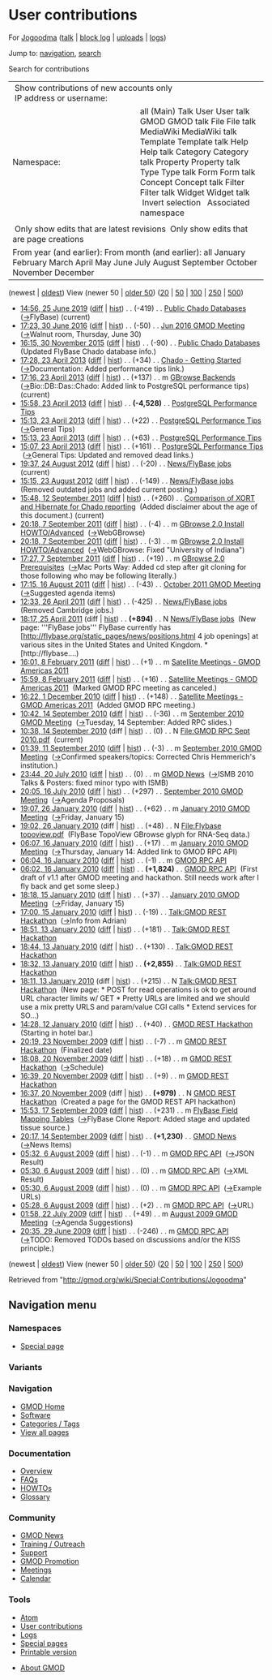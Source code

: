<div id="mw-page-base" class="noprint">

</div>

<div id="mw-head-base" class="noprint">

</div>

<div id="content" class="mw-body" role="main">

<span id="top"></span>

<div id="mw-js-message" style="display:none;">

</div>



# <span dir="auto">User contributions</span>

<div id="bodyContent">

<div id="contentSub">

For [Jogoodma](/wiki/User:Jogoodma "User:Jogoodma") (<a
href="/mediawiki/index.php?title=User_talk:Jogoodma&amp;action=edit&amp;redlink=1"
class="new" title="User talk:Jogoodma (page does not exist)">talk</a> \|
[block
log](/mediawiki/index.php?title=Special:Log/block&page=User%3AJogoodma "Special:Log/block")
\|
[uploads](/wiki/Special:ListFiles/Jogoodma "Special:ListFiles/Jogoodma")
\| [logs](/wiki/Special:Log/Jogoodma "Special:Log/Jogoodma"))

</div>

<div id="jump-to-nav" class="mw-jump">

Jump to: [navigation](#mw-navigation), [search](#p-search)

</div>

<div id="mw-content-text">

Search for contributions

<table class="mw-contributions-table">
<colgroup>
<col style="width: 50%" />
<col style="width: 50%" />
</colgroup>
<tbody>
<tr class="odd">
<td colspan="2"> Show contributions of new accounts only<br />
 IP address or username:</td>
</tr>
<tr class="even">
<td class="mw-label">Namespace:</td>
<td>all (Main) Talk User User talk GMOD GMOD talk File File talk
MediaWiki MediaWiki talk Template Template talk Help Help talk Category
Category talk Property Property talk Type Type talk Form Form talk
Concept Concept talk Filter Filter talk Widget Widget talk  
 Invert selection 
 Associated namespace </td>
</tr>
<tr class="odd">
<td colspan="2"></td>
</tr>
<tr class="even">
<td colspan="2"> Only show edits that are latest revisions
 Only show edits that are page creations</td>
</tr>
<tr class="odd">
<td colspan="2">From year (and earlier): From month (and earlier): all
January February March April May June July August September October
November December</td>
</tr>
</tbody>
</table>

(newest \| <a
href="/mediawiki/index.php?title=Special:Contributions/Jogoodma&amp;dir=prev&amp;target=Jogoodma"
class="mw-lastlink" rel="last"
title="Special:Contributions/Jogoodma">oldest</a>) View (newer 50 \| <a
href="/mediawiki/index.php?title=Special:Contributions/Jogoodma&amp;offset=20090629203515&amp;target=Jogoodma"
class="mw-nextlink" rel="next"
title="Special:Contributions/Jogoodma">older 50</a>) (<a
href="/mediawiki/index.php?title=Special:Contributions/Jogoodma&amp;offset=&amp;limit=20&amp;target=Jogoodma"
class="mw-numlink" title="Special:Contributions/Jogoodma">20</a> \| <a
href="/mediawiki/index.php?title=Special:Contributions/Jogoodma&amp;offset=&amp;limit=50&amp;target=Jogoodma"
class="mw-numlink" title="Special:Contributions/Jogoodma">50</a> \| <a
href="/mediawiki/index.php?title=Special:Contributions/Jogoodma&amp;offset=&amp;limit=100&amp;target=Jogoodma"
class="mw-numlink" title="Special:Contributions/Jogoodma">100</a> \| <a
href="/mediawiki/index.php?title=Special:Contributions/Jogoodma&amp;offset=&amp;limit=250&amp;target=Jogoodma"
class="mw-numlink" title="Special:Contributions/Jogoodma">250</a> \| <a
href="/mediawiki/index.php?title=Special:Contributions/Jogoodma&amp;offset=&amp;limit=500&amp;target=Jogoodma"
class="mw-numlink" title="Special:Contributions/Jogoodma">500</a>)

- <a
  href="/mediawiki/index.php?title=Public_Chado_Databases&amp;oldid=27781"
  class="mw-changeslist-date" title="Public Chado Databases">14:56, 25
  June 2019</a>
  ([diff](/mediawiki/index.php?title=Public_Chado_Databases&diff=prev&oldid=27781 "Public Chado Databases")
  \|
  [hist](/mediawiki/index.php?title=Public_Chado_Databases&action=history "Public Chado Databases"))
  <span class="mw-changeslist-separator">. .</span>
  <span class="mw-plusminus-neg" dir="ltr"
  title="1,475 bytes after change">(-419)</span>‎
  <span class="mw-changeslist-separator">. .</span>
  <a href="/wiki/Public_Chado_Databases" class="mw-contributions-title"
  title="Public Chado Databases">Public Chado Databases</a> ‎
  <span class="comment">([→](/wiki/Public_Chado_Databases#FlyBase "Public Chado Databases")‎<span dir="auto"><span class="autocomment">FlyBase</span></span>)</span>
  <span class="mw-uctop">(current)</span>
- <a
  href="/mediawiki/index.php?title=Jun_2016_GMOD_Meeting&amp;oldid=27198"
  class="mw-changeslist-date" title="Jun 2016 GMOD Meeting">17:23, 30 June
  2016</a>
  ([diff](/mediawiki/index.php?title=Jun_2016_GMOD_Meeting&diff=prev&oldid=27198 "Jun 2016 GMOD Meeting")
  \|
  [hist](/mediawiki/index.php?title=Jun_2016_GMOD_Meeting&action=history "Jun 2016 GMOD Meeting"))
  <span class="mw-changeslist-separator">. .</span>
  <span class="mw-plusminus-neg" dir="ltr"
  title="5,470 bytes after change">(-50)</span>‎
  <span class="mw-changeslist-separator">. .</span>
  <a href="/wiki/Jun_2016_GMOD_Meeting" class="mw-contributions-title"
  title="Jun 2016 GMOD Meeting">Jun 2016 GMOD Meeting</a> ‎
  <span class="comment">([→](/wiki/Jun_2016_GMOD_Meeting#Walnut_room.2C_Thursday.2C_June_30 "Jun 2016 GMOD Meeting")‎<span dir="auto"><span class="autocomment">Walnut
  room, Thursday, June 30</span></span>)</span>
- <a
  href="/mediawiki/index.php?title=Public_Chado_Databases&amp;oldid=26803"
  class="mw-changeslist-date" title="Public Chado Databases">16:15, 30
  November 2015</a>
  ([diff](/mediawiki/index.php?title=Public_Chado_Databases&diff=prev&oldid=26803 "Public Chado Databases")
  \|
  [hist](/mediawiki/index.php?title=Public_Chado_Databases&action=history "Public Chado Databases"))
  <span class="mw-changeslist-separator">. .</span>
  <span class="mw-plusminus-neg" dir="ltr"
  title="1,894 bytes after change">(-90)</span>‎
  <span class="mw-changeslist-separator">. .</span>
  <a href="/wiki/Public_Chado_Databases" class="mw-contributions-title"
  title="Public Chado Databases">Public Chado Databases</a> ‎
  <span class="comment">(Updated FlyBase Chado database info.)</span>
- <a
  href="/mediawiki/index.php?title=Chado_-_Getting_Started&amp;oldid=23487"
  class="mw-changeslist-date" title="Chado - Getting Started">17:28, 23
  April 2013</a>
  ([diff](/mediawiki/index.php?title=Chado_-_Getting_Started&diff=prev&oldid=23487 "Chado - Getting Started")
  \|
  [hist](/mediawiki/index.php?title=Chado_-_Getting_Started&action=history "Chado - Getting Started"))
  <span class="mw-changeslist-separator">. .</span>
  <span class="mw-plusminus-pos" dir="ltr"
  title="3,243 bytes after change">(+34)</span>‎
  <span class="mw-changeslist-separator">. .</span>
  <a href="/wiki/Chado_-_Getting_Started" class="mw-contributions-title"
  title="Chado - Getting Started">Chado - Getting Started</a> ‎
  <span class="comment">([→](/wiki/Chado_-_Getting_Started#Documentation "Chado - Getting Started")‎<span dir="auto"><span class="autocomment">Documentation:
  </span> Added performance tips link.</span>)</span>
- <a href="/mediawiki/index.php?title=GBrowse_Backends&amp;oldid=23486"
  class="mw-changeslist-date" title="GBrowse Backends">17:16, 23 April
  2013</a>
  ([diff](/mediawiki/index.php?title=GBrowse_Backends&diff=prev&oldid=23486 "GBrowse Backends")
  \|
  [hist](/mediawiki/index.php?title=GBrowse_Backends&action=history "GBrowse Backends"))
  <span class="mw-changeslist-separator">. .</span>
  <span class="mw-plusminus-pos" dir="ltr"
  title="10,583 bytes after change">(+137)</span>‎
  <span class="mw-changeslist-separator">. .</span> m
  <a href="/wiki/GBrowse_Backends" class="mw-contributions-title"
  title="GBrowse Backends">GBrowse Backends</a> ‎
  <span class="comment">([→](/wiki/GBrowse_Backends#Bio::DB::Das::Chado "GBrowse Backends")‎<span dir="auto"><span class="autocomment">Bio::DB::Das::Chado:
  </span> Added link to PostgreSQL performance tips</span>)</span>
  <span class="mw-uctop">(current)</span>
- <a
  href="/mediawiki/index.php?title=PostgreSQL_Performance_Tips&amp;oldid=23485"
  class="mw-changeslist-date" title="PostgreSQL Performance Tips">15:58,
  23 April 2013</a>
  ([diff](/mediawiki/index.php?title=PostgreSQL_Performance_Tips&diff=prev&oldid=23485 "PostgreSQL Performance Tips")
  \|
  [hist](/mediawiki/index.php?title=PostgreSQL_Performance_Tips&action=history "PostgreSQL Performance Tips"))
  <span class="mw-changeslist-separator">. .</span> **(-4,528)**‎
  <span class="mw-changeslist-separator">. .</span>
  <a href="/wiki/PostgreSQL_Performance_Tips"
  class="mw-contributions-title"
  title="PostgreSQL Performance Tips">PostgreSQL Performance Tips</a> ‎
- <a
  href="/mediawiki/index.php?title=PostgreSQL_Performance_Tips&amp;oldid=23484"
  class="mw-changeslist-date" title="PostgreSQL Performance Tips">15:13,
  23 April 2013</a>
  ([diff](/mediawiki/index.php?title=PostgreSQL_Performance_Tips&diff=prev&oldid=23484 "PostgreSQL Performance Tips")
  \|
  [hist](/mediawiki/index.php?title=PostgreSQL_Performance_Tips&action=history "PostgreSQL Performance Tips"))
  <span class="mw-changeslist-separator">. .</span>
  <span class="mw-plusminus-pos" dir="ltr"
  title="9,589 bytes after change">(+22)</span>‎
  <span class="mw-changeslist-separator">. .</span>
  <a href="/wiki/PostgreSQL_Performance_Tips"
  class="mw-contributions-title"
  title="PostgreSQL Performance Tips">PostgreSQL Performance Tips</a> ‎
  <span class="comment">([→](/wiki/PostgreSQL_Performance_Tips#General_Tips "PostgreSQL Performance Tips")‎<span dir="auto"><span class="autocomment">General
  Tips</span></span>)</span>
- <a
  href="/mediawiki/index.php?title=PostgreSQL_Performance_Tips&amp;oldid=23483"
  class="mw-changeslist-date" title="PostgreSQL Performance Tips">15:13,
  23 April 2013</a>
  ([diff](/mediawiki/index.php?title=PostgreSQL_Performance_Tips&diff=prev&oldid=23483 "PostgreSQL Performance Tips")
  \|
  [hist](/mediawiki/index.php?title=PostgreSQL_Performance_Tips&action=history "PostgreSQL Performance Tips"))
  <span class="mw-changeslist-separator">. .</span>
  <span class="mw-plusminus-pos" dir="ltr"
  title="9,567 bytes after change">(+63)</span>‎
  <span class="mw-changeslist-separator">. .</span>
  <a href="/wiki/PostgreSQL_Performance_Tips"
  class="mw-contributions-title"
  title="PostgreSQL Performance Tips">PostgreSQL Performance Tips</a> ‎
- <a
  href="/mediawiki/index.php?title=PostgreSQL_Performance_Tips&amp;oldid=23482"
  class="mw-changeslist-date" title="PostgreSQL Performance Tips">15:07,
  23 April 2013</a>
  ([diff](/mediawiki/index.php?title=PostgreSQL_Performance_Tips&diff=prev&oldid=23482 "PostgreSQL Performance Tips")
  \|
  [hist](/mediawiki/index.php?title=PostgreSQL_Performance_Tips&action=history "PostgreSQL Performance Tips"))
  <span class="mw-changeslist-separator">. .</span>
  <span class="mw-plusminus-pos" dir="ltr"
  title="9,504 bytes after change">(+161)</span>‎
  <span class="mw-changeslist-separator">. .</span>
  <a href="/wiki/PostgreSQL_Performance_Tips"
  class="mw-contributions-title"
  title="PostgreSQL Performance Tips">PostgreSQL Performance Tips</a> ‎
  <span class="comment">([→](/wiki/PostgreSQL_Performance_Tips#General_Tips "PostgreSQL Performance Tips")‎<span dir="auto"><span class="autocomment">General
  Tips: </span> Updated and removed dead links.</span>)</span>
- <a href="/mediawiki/index.php?title=News/FlyBase_jobs&amp;oldid=21152"
  class="mw-changeslist-date" title="News/FlyBase jobs">19:37, 24 August
  2012</a>
  ([diff](/mediawiki/index.php?title=News/FlyBase_jobs&diff=prev&oldid=21152 "News/FlyBase jobs")
  \|
  [hist](/mediawiki/index.php?title=News/FlyBase_jobs&action=history "News/FlyBase jobs"))
  <span class="mw-changeslist-separator">. .</span>
  <span class="mw-plusminus-neg" dir="ltr"
  title="300 bytes after change">(-20)</span>‎
  <span class="mw-changeslist-separator">. .</span>
  <a href="/wiki/News/FlyBase_jobs" class="mw-contributions-title"
  title="News/FlyBase jobs">News/FlyBase jobs</a> ‎
  <span class="mw-uctop">(current)</span>
- <a href="/mediawiki/index.php?title=News/FlyBase_jobs&amp;oldid=21130"
  class="mw-changeslist-date" title="News/FlyBase jobs">15:15, 23 August
  2012</a>
  ([diff](/mediawiki/index.php?title=News/FlyBase_jobs&diff=prev&oldid=21130 "News/FlyBase jobs")
  \|
  [hist](/mediawiki/index.php?title=News/FlyBase_jobs&action=history "News/FlyBase jobs"))
  <span class="mw-changeslist-separator">. .</span>
  <span class="mw-plusminus-neg" dir="ltr"
  title="320 bytes after change">(-149)</span>‎
  <span class="mw-changeslist-separator">. .</span>
  <a href="/wiki/News/FlyBase_jobs" class="mw-contributions-title"
  title="News/FlyBase jobs">News/FlyBase jobs</a> ‎
  <span class="comment">(Removed outdated jobs and added current
  posting.)</span>
- <a
  href="/mediawiki/index.php?title=Comparison_of_XORT_and_Hibernate_for_Chado_reporting&amp;oldid=18890"
  class="mw-changeslist-date"
  title="Comparison of XORT and Hibernate for Chado reporting">15:48, 12
  September 2011</a>
  ([diff](/mediawiki/index.php?title=Comparison_of_XORT_and_Hibernate_for_Chado_reporting&diff=prev&oldid=18890 "Comparison of XORT and Hibernate for Chado reporting")
  \|
  [hist](/mediawiki/index.php?title=Comparison_of_XORT_and_Hibernate_for_Chado_reporting&action=history "Comparison of XORT and Hibernate for Chado reporting"))
  <span class="mw-changeslist-separator">. .</span>
  <span class="mw-plusminus-pos" dir="ltr"
  title="9,639 bytes after change">(+260)</span>‎
  <span class="mw-changeslist-separator">. .</span>
  <a href="/wiki/Comparison_of_XORT_and_Hibernate_for_Chado_reporting"
  class="mw-contributions-title"
  title="Comparison of XORT and Hibernate for Chado reporting">Comparison
  of XORT and Hibernate for Chado reporting</a> ‎
  <span class="comment">(Added disclaimer about the age of this
  document.)</span> <span class="mw-uctop">(current)</span>
- <a
  href="/mediawiki/index.php?title=GBrowse_2.0_Install_HOWTO/Advanced&amp;oldid=18886"
  class="mw-changeslist-date"
  title="GBrowse 2.0 Install HOWTO/Advanced">20:18, 7 September 2011</a>
  ([diff](/mediawiki/index.php?title=GBrowse_2.0_Install_HOWTO/Advanced&diff=prev&oldid=18886 "GBrowse 2.0 Install HOWTO/Advanced")
  \|
  [hist](/mediawiki/index.php?title=GBrowse_2.0_Install_HOWTO/Advanced&action=history "GBrowse 2.0 Install HOWTO/Advanced"))
  <span class="mw-changeslist-separator">. .</span>
  <span class="mw-plusminus-neg" dir="ltr"
  title="24,978 bytes after change">(-4)</span>‎
  <span class="mw-changeslist-separator">. .</span> m
  <a href="/wiki/GBrowse_2.0_Install_HOWTO/Advanced"
  class="mw-contributions-title"
  title="GBrowse 2.0 Install HOWTO/Advanced">GBrowse 2.0 Install
  HOWTO/Advanced</a> ‎
  <span class="comment">([→](/wiki/GBrowse_2.0_Install_HOWTO/Advanced#WebGBrowse "GBrowse 2.0 Install HOWTO/Advanced")‎<span dir="auto"><span class="autocomment">WebGBrowse</span></span>)</span>
- <a
  href="/mediawiki/index.php?title=GBrowse_2.0_Install_HOWTO/Advanced&amp;oldid=18885"
  class="mw-changeslist-date"
  title="GBrowse 2.0 Install HOWTO/Advanced">20:18, 7 September 2011</a>
  ([diff](/mediawiki/index.php?title=GBrowse_2.0_Install_HOWTO/Advanced&diff=prev&oldid=18885 "GBrowse 2.0 Install HOWTO/Advanced")
  \|
  [hist](/mediawiki/index.php?title=GBrowse_2.0_Install_HOWTO/Advanced&action=history "GBrowse 2.0 Install HOWTO/Advanced"))
  <span class="mw-changeslist-separator">. .</span>
  <span class="mw-plusminus-neg" dir="ltr"
  title="24,982 bytes after change">(-3)</span>‎
  <span class="mw-changeslist-separator">. .</span> m
  <a href="/wiki/GBrowse_2.0_Install_HOWTO/Advanced"
  class="mw-contributions-title"
  title="GBrowse 2.0 Install HOWTO/Advanced">GBrowse 2.0 Install
  HOWTO/Advanced</a> ‎
  <span class="comment">([→](/wiki/GBrowse_2.0_Install_HOWTO/Advanced#WebGBrowse "GBrowse 2.0 Install HOWTO/Advanced")‎<span dir="auto"><span class="autocomment">WebGBrowse:
  </span> Fixed "University of Indiana"</span>)</span>
- <a
  href="/mediawiki/index.php?title=GBrowse_2.0_Prerequisites&amp;oldid=18884"
  class="mw-changeslist-date" title="GBrowse 2.0 Prerequisites">17:27, 7
  September 2011</a>
  ([diff](/mediawiki/index.php?title=GBrowse_2.0_Prerequisites&diff=prev&oldid=18884 "GBrowse 2.0 Prerequisites")
  \|
  [hist](/mediawiki/index.php?title=GBrowse_2.0_Prerequisites&action=history "GBrowse 2.0 Prerequisites"))
  <span class="mw-changeslist-separator">. .</span>
  <span class="mw-plusminus-pos" dir="ltr"
  title="8,084 bytes after change">(+19)</span>‎
  <span class="mw-changeslist-separator">. .</span> m
  <a href="/wiki/GBrowse_2.0_Prerequisites" class="mw-contributions-title"
  title="GBrowse 2.0 Prerequisites">GBrowse 2.0 Prerequisites</a> ‎
  <span class="comment">([→](/wiki/GBrowse_2.0_Prerequisites#Mac_Ports_Way "GBrowse 2.0 Prerequisites")‎<span dir="auto"><span class="autocomment">Mac
  Ports Way: </span> Added cd step after git cloning for those following
  who may be following literally.</span>)</span>
- <a
  href="/mediawiki/index.php?title=October_2011_GMOD_Meeting&amp;oldid=18567"
  class="mw-changeslist-date" title="October 2011 GMOD Meeting">17:15, 16
  August 2011</a>
  ([diff](/mediawiki/index.php?title=October_2011_GMOD_Meeting&diff=prev&oldid=18567 "October 2011 GMOD Meeting")
  \|
  [hist](/mediawiki/index.php?title=October_2011_GMOD_Meeting&action=history "October 2011 GMOD Meeting"))
  <span class="mw-changeslist-separator">. .</span>
  <span class="mw-plusminus-neg" dir="ltr"
  title="4,347 bytes after change">(-43)</span>‎
  <span class="mw-changeslist-separator">. .</span>
  <a href="/wiki/October_2011_GMOD_Meeting" class="mw-contributions-title"
  title="October 2011 GMOD Meeting">October 2011 GMOD Meeting</a> ‎
  <span class="comment">([→](/wiki/October_2011_GMOD_Meeting#Suggested_agenda_items "October 2011 GMOD Meeting")‎<span dir="auto"><span class="autocomment">Suggested
  agenda items</span></span>)</span>
- <a href="/mediawiki/index.php?title=News/FlyBase_jobs&amp;oldid=17592"
  class="mw-changeslist-date" title="News/FlyBase jobs">12:33, 26 April
  2011</a>
  ([diff](/mediawiki/index.php?title=News/FlyBase_jobs&diff=prev&oldid=17592 "News/FlyBase jobs")
  \|
  [hist](/mediawiki/index.php?title=News/FlyBase_jobs&action=history "News/FlyBase jobs"))
  <span class="mw-changeslist-separator">. .</span>
  <span class="mw-plusminus-neg" dir="ltr"
  title="469 bytes after change">(-425)</span>‎
  <span class="mw-changeslist-separator">. .</span>
  <a href="/wiki/News/FlyBase_jobs" class="mw-contributions-title"
  title="News/FlyBase jobs">News/FlyBase jobs</a> ‎
  <span class="comment">(Removed Cambridge jobs.)</span>
- <a href="/mediawiki/index.php?title=News/FlyBase_jobs&amp;oldid=17591"
  class="mw-changeslist-date" title="News/FlyBase jobs">18:17, 25 April
  2011</a> (diff \|
  [hist](/mediawiki/index.php?title=News/FlyBase_jobs&action=history "News/FlyBase jobs"))
  <span class="mw-changeslist-separator">. .</span> **(+894)**‎
  <span class="mw-changeslist-separator">. .</span> N
  <a href="/wiki/News/FlyBase_jobs" class="mw-contributions-title"
  title="News/FlyBase jobs">News/FlyBase jobs</a> ‎
  <span class="comment">(New page: '''FlyBase jobs''' FlyBase currently
  has \[http://flybase.org/static_pages/news/positions.html 4 job
  openings\] at various sites in the United States and United Kingdom.
  \* \[http://flybase....)</span>
- <a
  href="/mediawiki/index.php?title=Satellite_Meetings_-_GMOD_Americas_2011&amp;oldid=16916"
  class="mw-changeslist-date"
  title="Satellite Meetings - GMOD Americas 2011">16:01, 8 February
  2011</a>
  ([diff](/mediawiki/index.php?title=Satellite_Meetings_-_GMOD_Americas_2011&diff=prev&oldid=16916 "Satellite Meetings - GMOD Americas 2011")
  \|
  [hist](/mediawiki/index.php?title=Satellite_Meetings_-_GMOD_Americas_2011&action=history "Satellite Meetings - GMOD Americas 2011"))
  <span class="mw-changeslist-separator">. .</span>
  <span class="mw-plusminus-pos" dir="ltr"
  title="4,149 bytes after change">(+1)</span>‎
  <span class="mw-changeslist-separator">. .</span> m
  <a href="/wiki/Satellite_Meetings_-_GMOD_Americas_2011"
  class="mw-contributions-title"
  title="Satellite Meetings - GMOD Americas 2011">Satellite Meetings -
  GMOD Americas 2011</a> ‎
- <a
  href="/mediawiki/index.php?title=Satellite_Meetings_-_GMOD_Americas_2011&amp;oldid=16915"
  class="mw-changeslist-date"
  title="Satellite Meetings - GMOD Americas 2011">15:59, 8 February
  2011</a>
  ([diff](/mediawiki/index.php?title=Satellite_Meetings_-_GMOD_Americas_2011&diff=prev&oldid=16915 "Satellite Meetings - GMOD Americas 2011")
  \|
  [hist](/mediawiki/index.php?title=Satellite_Meetings_-_GMOD_Americas_2011&action=history "Satellite Meetings - GMOD Americas 2011"))
  <span class="mw-changeslist-separator">. .</span>
  <span class="mw-plusminus-pos" dir="ltr"
  title="4,148 bytes after change">(+16)</span>‎
  <span class="mw-changeslist-separator">. .</span>
  <a href="/wiki/Satellite_Meetings_-_GMOD_Americas_2011"
  class="mw-contributions-title"
  title="Satellite Meetings - GMOD Americas 2011">Satellite Meetings -
  GMOD Americas 2011</a> ‎ <span class="comment">(Marked GMOD RPC meeting
  as canceled.)</span>
- <a
  href="/mediawiki/index.php?title=Satellite_Meetings_-_GMOD_Americas_2011&amp;oldid=15763"
  class="mw-changeslist-date"
  title="Satellite Meetings - GMOD Americas 2011">16:22, 1 December
  2010</a>
  ([diff](/mediawiki/index.php?title=Satellite_Meetings_-_GMOD_Americas_2011&diff=prev&oldid=15763 "Satellite Meetings - GMOD Americas 2011")
  \|
  [hist](/mediawiki/index.php?title=Satellite_Meetings_-_GMOD_Americas_2011&action=history "Satellite Meetings - GMOD Americas 2011"))
  <span class="mw-changeslist-separator">. .</span>
  <span class="mw-plusminus-pos" dir="ltr"
  title="2,653 bytes after change">(+148)</span>‎
  <span class="mw-changeslist-separator">. .</span>
  <a href="/wiki/Satellite_Meetings_-_GMOD_Americas_2011"
  class="mw-contributions-title"
  title="Satellite Meetings - GMOD Americas 2011">Satellite Meetings -
  GMOD Americas 2011</a> ‎ <span class="comment">(Added GMOD RPC
  meeting.)</span>
- <a
  href="/mediawiki/index.php?title=September_2010_GMOD_Meeting&amp;oldid=14472"
  class="mw-changeslist-date" title="September 2010 GMOD Meeting">10:42,
  14 September 2010</a>
  ([diff](/mediawiki/index.php?title=September_2010_GMOD_Meeting&diff=prev&oldid=14472 "September 2010 GMOD Meeting")
  \|
  [hist](/mediawiki/index.php?title=September_2010_GMOD_Meeting&action=history "September 2010 GMOD Meeting"))
  <span class="mw-changeslist-separator">. .</span>
  <span class="mw-plusminus-neg" dir="ltr"
  title="16,412 bytes after change">(-36)</span>‎
  <span class="mw-changeslist-separator">. .</span> m
  <a href="/wiki/September_2010_GMOD_Meeting"
  class="mw-contributions-title"
  title="September 2010 GMOD Meeting">September 2010 GMOD Meeting</a> ‎
  <span class="comment">([→](/wiki/September_2010_GMOD_Meeting#Tuesday.2C_14_September "September 2010 GMOD Meeting")‎<span dir="auto"><span class="autocomment">Tuesday,
  14 September: </span> Added RPC slides.</span>)</span>
- <a
  href="/mediawiki/index.php?title=File:GMOD_RPC_Sept_2010.pdf&amp;oldid=14471"
  class="mw-changeslist-date" title="File:GMOD RPC Sept 2010.pdf">10:38,
  14 September 2010</a> (diff \|
  [hist](/mediawiki/index.php?title=File:GMOD_RPC_Sept_2010.pdf&action=history "File:GMOD RPC Sept 2010.pdf"))
  <span class="mw-changeslist-separator">. .</span>
  <span class="mw-plusminus-null" dir="ltr"
  title="0 bytes after change">(0)</span>‎
  <span class="mw-changeslist-separator">. .</span> N
  <a href="/wiki/File:GMOD_RPC_Sept_2010.pdf"
  class="mw-contributions-title"
  title="File:GMOD RPC Sept 2010.pdf">File:GMOD RPC Sept 2010.pdf</a> ‎
  <span class="mw-uctop">(current)</span>
- <a
  href="/mediawiki/index.php?title=September_2010_GMOD_Meeting&amp;oldid=14420"
  class="mw-changeslist-date" title="September 2010 GMOD Meeting">01:39,
  11 September 2010</a>
  ([diff](/mediawiki/index.php?title=September_2010_GMOD_Meeting&diff=prev&oldid=14420 "September 2010 GMOD Meeting")
  \|
  [hist](/mediawiki/index.php?title=September_2010_GMOD_Meeting&action=history "September 2010 GMOD Meeting"))
  <span class="mw-changeslist-separator">. .</span>
  <span class="mw-plusminus-neg" dir="ltr"
  title="15,511 bytes after change">(-3)</span>‎
  <span class="mw-changeslist-separator">. .</span> m
  <a href="/wiki/September_2010_GMOD_Meeting"
  class="mw-contributions-title"
  title="September 2010 GMOD Meeting">September 2010 GMOD Meeting</a> ‎
  <span class="comment">([→](/wiki/September_2010_GMOD_Meeting#Confirmed_speakers.2Ftopics "September 2010 GMOD Meeting")‎<span dir="auto"><span class="autocomment">Confirmed
  speakers/topics: </span> Corrected Chris Hemmerich's
  institution.</span>)</span>
- <a href="/mediawiki/index.php?title=GMOD_News&amp;oldid=13688"
  class="mw-changeslist-date" title="GMOD News">23:44, 20 July 2010</a>
  ([diff](/mediawiki/index.php?title=GMOD_News&diff=prev&oldid=13688 "GMOD News")
  \|
  [hist](/mediawiki/index.php?title=GMOD_News&action=history "GMOD News"))
  <span class="mw-changeslist-separator">. .</span>
  <span class="mw-plusminus-null" dir="ltr"
  title="56,402 bytes after change">(0)</span>‎
  <span class="mw-changeslist-separator">. .</span> m
  <a href="/wiki/GMOD_News" class="mw-contributions-title"
  title="GMOD News">GMOD News</a> ‎
  <span class="comment">([→](/wiki/GMOD_News#ISMB_2010_Talks_.26_Posters "GMOD News")‎<span dir="auto"><span class="autocomment">ISMB
  2010 Talks & Posters: </span> fixed minor typo with
  ISMB</span>)</span>
- <a
  href="/mediawiki/index.php?title=September_2010_GMOD_Meeting&amp;oldid=13660"
  class="mw-changeslist-date" title="September 2010 GMOD Meeting">20:05,
  16 July 2010</a>
  ([diff](/mediawiki/index.php?title=September_2010_GMOD_Meeting&diff=prev&oldid=13660 "September 2010 GMOD Meeting")
  \|
  [hist](/mediawiki/index.php?title=September_2010_GMOD_Meeting&action=history "September 2010 GMOD Meeting"))
  <span class="mw-changeslist-separator">. .</span>
  <span class="mw-plusminus-pos" dir="ltr"
  title="3,915 bytes after change">(+297)</span>‎
  <span class="mw-changeslist-separator">. .</span>
  <a href="/wiki/September_2010_GMOD_Meeting"
  class="mw-contributions-title"
  title="September 2010 GMOD Meeting">September 2010 GMOD Meeting</a> ‎
  <span class="comment">([→](/wiki/September_2010_GMOD_Meeting#Agenda_Proposals "September 2010 GMOD Meeting")‎<span dir="auto"><span class="autocomment">Agenda
  Proposals</span></span>)</span>
- <a
  href="/mediawiki/index.php?title=January_2010_GMOD_Meeting&amp;oldid=11642"
  class="mw-changeslist-date" title="January 2010 GMOD Meeting">19:07, 26
  January 2010</a>
  ([diff](/mediawiki/index.php?title=January_2010_GMOD_Meeting&diff=prev&oldid=11642 "January 2010 GMOD Meeting")
  \|
  [hist](/mediawiki/index.php?title=January_2010_GMOD_Meeting&action=history "January 2010 GMOD Meeting"))
  <span class="mw-changeslist-separator">. .</span>
  <span class="mw-plusminus-pos" dir="ltr"
  title="17,903 bytes after change">(+62)</span>‎
  <span class="mw-changeslist-separator">. .</span> m
  <a href="/wiki/January_2010_GMOD_Meeting" class="mw-contributions-title"
  title="January 2010 GMOD Meeting">January 2010 GMOD Meeting</a> ‎
  <span class="comment">([→](/wiki/January_2010_GMOD_Meeting#Friday.2C_January_15 "January 2010 GMOD Meeting")‎<span dir="auto"><span class="autocomment">Friday,
  January 15</span></span>)</span>
- <a
  href="/mediawiki/index.php?title=File:Flybase_topoview.pdf&amp;oldid=11639"
  class="mw-changeslist-date" title="File:Flybase topoview.pdf">19:02, 26
  January 2010</a> (diff \|
  [hist](/mediawiki/index.php?title=File:Flybase_topoview.pdf&action=history "File:Flybase topoview.pdf"))
  <span class="mw-changeslist-separator">. .</span>
  <span class="mw-plusminus-pos" dir="ltr"
  title="48 bytes after change">(+48)</span>‎
  <span class="mw-changeslist-separator">. .</span> N
  <a href="/wiki/File:Flybase_topoview.pdf" class="mw-contributions-title"
  title="File:Flybase topoview.pdf">File:Flybase topoview.pdf</a> ‎
  <span class="comment">(FlyBase TopoView GBrowse glyph for RNA-Seq
  data.)</span>
- <a
  href="/mediawiki/index.php?title=January_2010_GMOD_Meeting&amp;oldid=11398"
  class="mw-changeslist-date" title="January 2010 GMOD Meeting">06:07, 16
  January 2010</a>
  ([diff](/mediawiki/index.php?title=January_2010_GMOD_Meeting&diff=prev&oldid=11398 "January 2010 GMOD Meeting")
  \|
  [hist](/mediawiki/index.php?title=January_2010_GMOD_Meeting&action=history "January 2010 GMOD Meeting"))
  <span class="mw-changeslist-separator">. .</span>
  <span class="mw-plusminus-pos" dir="ltr"
  title="18,600 bytes after change">(+17)</span>‎
  <span class="mw-changeslist-separator">. .</span> m
  <a href="/wiki/January_2010_GMOD_Meeting" class="mw-contributions-title"
  title="January 2010 GMOD Meeting">January 2010 GMOD Meeting</a> ‎
  <span class="comment">([→](/wiki/January_2010_GMOD_Meeting#Thursday.2C_January_14 "January 2010 GMOD Meeting")‎<span dir="auto"><span class="autocomment">Thursday,
  January 14: </span> Added link to GMOD RPC API</span>)</span>
- <a href="/mediawiki/index.php?title=GMOD_RPC_API&amp;oldid=11397"
  class="mw-changeslist-date" title="GMOD RPC API">06:04, 16 January
  2010</a>
  ([diff](/mediawiki/index.php?title=GMOD_RPC_API&diff=prev&oldid=11397 "GMOD RPC API")
  \|
  [hist](/mediawiki/index.php?title=GMOD_RPC_API&action=history "GMOD RPC API"))
  <span class="mw-changeslist-separator">. .</span>
  <span class="mw-plusminus-neg" dir="ltr"
  title="25,308 bytes after change">(-1)</span>‎
  <span class="mw-changeslist-separator">. .</span> m
  <a href="/wiki/GMOD_RPC_API" class="mw-contributions-title"
  title="GMOD RPC API">GMOD RPC API</a> ‎
- <a href="/mediawiki/index.php?title=GMOD_RPC_API&amp;oldid=11396"
  class="mw-changeslist-date" title="GMOD RPC API">06:02, 16 January
  2010</a>
  ([diff](/mediawiki/index.php?title=GMOD_RPC_API&diff=prev&oldid=11396 "GMOD RPC API")
  \|
  [hist](/mediawiki/index.php?title=GMOD_RPC_API&action=history "GMOD RPC API"))
  <span class="mw-changeslist-separator">. .</span> **(+1,824)**‎
  <span class="mw-changeslist-separator">. .</span>
  <a href="/wiki/GMOD_RPC_API" class="mw-contributions-title"
  title="GMOD RPC API">GMOD RPC API</a> ‎ <span class="comment">(First
  draft of v1.1 after GMOD meeting and hackathon. Still needs work after
  I fly back and get some sleep.)</span>
- <a
  href="/mediawiki/index.php?title=January_2010_GMOD_Meeting&amp;oldid=11384"
  class="mw-changeslist-date" title="January 2010 GMOD Meeting">18:18, 15
  January 2010</a>
  ([diff](/mediawiki/index.php?title=January_2010_GMOD_Meeting&diff=prev&oldid=11384 "January 2010 GMOD Meeting")
  \|
  [hist](/mediawiki/index.php?title=January_2010_GMOD_Meeting&action=history "January 2010 GMOD Meeting"))
  <span class="mw-changeslist-separator">. .</span>
  <span class="mw-plusminus-pos" dir="ltr"
  title="18,539 bytes after change">(+37)</span>‎
  <span class="mw-changeslist-separator">. .</span>
  <a href="/wiki/January_2010_GMOD_Meeting" class="mw-contributions-title"
  title="January 2010 GMOD Meeting">January 2010 GMOD Meeting</a> ‎
  <span class="comment">([→](/wiki/January_2010_GMOD_Meeting#Friday.2C_January_15 "January 2010 GMOD Meeting")‎<span dir="auto"><span class="autocomment">Friday,
  January 15</span></span>)</span>
- <a
  href="/mediawiki/index.php?title=Talk:GMOD_REST_Hackathon&amp;oldid=11370"
  class="mw-changeslist-date" title="Talk:GMOD REST Hackathon">17:00, 15
  January 2010</a>
  ([diff](/mediawiki/index.php?title=Talk:GMOD_REST_Hackathon&diff=prev&oldid=11370 "Talk:GMOD REST Hackathon")
  \|
  [hist](/mediawiki/index.php?title=Talk:GMOD_REST_Hackathon&action=history "Talk:GMOD REST Hackathon"))
  <span class="mw-changeslist-separator">. .</span>
  <span class="mw-plusminus-neg" dir="ltr"
  title="3,875 bytes after change">(-19)</span>‎
  <span class="mw-changeslist-separator">. .</span>
  <a href="/wiki/Talk:GMOD_REST_Hackathon" class="mw-contributions-title"
  title="Talk:GMOD REST Hackathon">Talk:GMOD REST Hackathon</a> ‎
  <span class="comment">([→](/wiki/Talk:GMOD_REST_Hackathon#Info_from_Adrian "Talk:GMOD REST Hackathon")‎<span dir="auto"><span class="autocomment">Info
  from Adrian</span></span>)</span>
- <a
  href="/mediawiki/index.php?title=Talk:GMOD_REST_Hackathon&amp;oldid=11303"
  class="mw-changeslist-date" title="Talk:GMOD REST Hackathon">18:51, 13
  January 2010</a>
  ([diff](/mediawiki/index.php?title=Talk:GMOD_REST_Hackathon&diff=prev&oldid=11303 "Talk:GMOD REST Hackathon")
  \|
  [hist](/mediawiki/index.php?title=Talk:GMOD_REST_Hackathon&action=history "Talk:GMOD REST Hackathon"))
  <span class="mw-changeslist-separator">. .</span>
  <span class="mw-plusminus-pos" dir="ltr"
  title="3,643 bytes after change">(+181)</span>‎
  <span class="mw-changeslist-separator">. .</span>
  <a href="/wiki/Talk:GMOD_REST_Hackathon" class="mw-contributions-title"
  title="Talk:GMOD REST Hackathon">Talk:GMOD REST Hackathon</a> ‎
- <a
  href="/mediawiki/index.php?title=Talk:GMOD_REST_Hackathon&amp;oldid=11302"
  class="mw-changeslist-date" title="Talk:GMOD REST Hackathon">18:44, 13
  January 2010</a>
  ([diff](/mediawiki/index.php?title=Talk:GMOD_REST_Hackathon&diff=prev&oldid=11302 "Talk:GMOD REST Hackathon")
  \|
  [hist](/mediawiki/index.php?title=Talk:GMOD_REST_Hackathon&action=history "Talk:GMOD REST Hackathon"))
  <span class="mw-changeslist-separator">. .</span>
  <span class="mw-plusminus-pos" dir="ltr"
  title="3,462 bytes after change">(+130)</span>‎
  <span class="mw-changeslist-separator">. .</span>
  <a href="/wiki/Talk:GMOD_REST_Hackathon" class="mw-contributions-title"
  title="Talk:GMOD REST Hackathon">Talk:GMOD REST Hackathon</a> ‎
- <a
  href="/mediawiki/index.php?title=Talk:GMOD_REST_Hackathon&amp;oldid=11301"
  class="mw-changeslist-date" title="Talk:GMOD REST Hackathon">18:32, 13
  January 2010</a>
  ([diff](/mediawiki/index.php?title=Talk:GMOD_REST_Hackathon&diff=prev&oldid=11301 "Talk:GMOD REST Hackathon")
  \|
  [hist](/mediawiki/index.php?title=Talk:GMOD_REST_Hackathon&action=history "Talk:GMOD REST Hackathon"))
  <span class="mw-changeslist-separator">. .</span> **(+2,855)**‎
  <span class="mw-changeslist-separator">. .</span>
  <a href="/wiki/Talk:GMOD_REST_Hackathon" class="mw-contributions-title"
  title="Talk:GMOD REST Hackathon">Talk:GMOD REST Hackathon</a> ‎
- <a
  href="/mediawiki/index.php?title=Talk:GMOD_REST_Hackathon&amp;oldid=11294"
  class="mw-changeslist-date" title="Talk:GMOD REST Hackathon">18:11, 13
  January 2010</a> (diff \|
  [hist](/mediawiki/index.php?title=Talk:GMOD_REST_Hackathon&action=history "Talk:GMOD REST Hackathon"))
  <span class="mw-changeslist-separator">. .</span>
  <span class="mw-plusminus-pos" dir="ltr"
  title="215 bytes after change">(+215)</span>‎
  <span class="mw-changeslist-separator">. .</span> N
  <a href="/wiki/Talk:GMOD_REST_Hackathon" class="mw-contributions-title"
  title="Talk:GMOD REST Hackathon">Talk:GMOD REST Hackathon</a> ‎
  <span class="comment">(New page: \* POST for read operations is ok to
  get around URL character limits w/ GET \* Pretty URLs are limited and
  we should use a mix pretty URLS and param/value CGI calls \* Extend
  services for SO...)</span>
- <a href="/mediawiki/index.php?title=GMOD_REST_Hackathon&amp;oldid=11242"
  class="mw-changeslist-date" title="GMOD REST Hackathon">14:28, 12
  January 2010</a>
  ([diff](/mediawiki/index.php?title=GMOD_REST_Hackathon&diff=prev&oldid=11242 "GMOD REST Hackathon")
  \|
  [hist](/mediawiki/index.php?title=GMOD_REST_Hackathon&action=history "GMOD REST Hackathon"))
  <span class="mw-changeslist-separator">. .</span>
  <span class="mw-plusminus-pos" dir="ltr"
  title="1,199 bytes after change">(+40)</span>‎
  <span class="mw-changeslist-separator">. .</span>
  <a href="/wiki/GMOD_REST_Hackathon" class="mw-contributions-title"
  title="GMOD REST Hackathon">GMOD REST Hackathon</a> ‎
  <span class="comment">(Starting in hotel bar.)</span>
- <a href="/mediawiki/index.php?title=GMOD_REST_Hackathon&amp;oldid=10709"
  class="mw-changeslist-date" title="GMOD REST Hackathon">20:19, 23
  November 2009</a>
  ([diff](/mediawiki/index.php?title=GMOD_REST_Hackathon&diff=prev&oldid=10709 "GMOD REST Hackathon")
  \|
  [hist](/mediawiki/index.php?title=GMOD_REST_Hackathon&action=history "GMOD REST Hackathon"))
  <span class="mw-changeslist-separator">. .</span>
  <span class="mw-plusminus-neg" dir="ltr"
  title="1,044 bytes after change">(-7)</span>‎
  <span class="mw-changeslist-separator">. .</span> m
  <a href="/wiki/GMOD_REST_Hackathon" class="mw-contributions-title"
  title="GMOD REST Hackathon">GMOD REST Hackathon</a> ‎
  <span class="comment">(Finalized date)</span>
- <a href="/mediawiki/index.php?title=GMOD_REST_Hackathon&amp;oldid=10695"
  class="mw-changeslist-date" title="GMOD REST Hackathon">18:08, 20
  November 2009</a>
  ([diff](/mediawiki/index.php?title=GMOD_REST_Hackathon&diff=prev&oldid=10695 "GMOD REST Hackathon")
  \|
  [hist](/mediawiki/index.php?title=GMOD_REST_Hackathon&action=history "GMOD REST Hackathon"))
  <span class="mw-changeslist-separator">. .</span>
  <span class="mw-plusminus-pos" dir="ltr"
  title="1,051 bytes after change">(+18)</span>‎
  <span class="mw-changeslist-separator">. .</span> m
  <a href="/wiki/GMOD_REST_Hackathon" class="mw-contributions-title"
  title="GMOD REST Hackathon">GMOD REST Hackathon</a> ‎
  <span class="comment">([→](/wiki/GMOD_REST_Hackathon#Schedule "GMOD REST Hackathon")‎<span dir="auto"><span class="autocomment">Schedule</span></span>)</span>
- <a href="/mediawiki/index.php?title=GMOD_REST_Hackathon&amp;oldid=10689"
  class="mw-changeslist-date" title="GMOD REST Hackathon">16:39, 20
  November 2009</a>
  ([diff](/mediawiki/index.php?title=GMOD_REST_Hackathon&diff=prev&oldid=10689 "GMOD REST Hackathon")
  \|
  [hist](/mediawiki/index.php?title=GMOD_REST_Hackathon&action=history "GMOD REST Hackathon"))
  <span class="mw-changeslist-separator">. .</span>
  <span class="mw-plusminus-pos" dir="ltr"
  title="988 bytes after change">(+9)</span>‎
  <span class="mw-changeslist-separator">. .</span> m
  <a href="/wiki/GMOD_REST_Hackathon" class="mw-contributions-title"
  title="GMOD REST Hackathon">GMOD REST Hackathon</a> ‎
- <a href="/mediawiki/index.php?title=GMOD_REST_Hackathon&amp;oldid=10688"
  class="mw-changeslist-date" title="GMOD REST Hackathon">16:37, 20
  November 2009</a> (diff \|
  [hist](/mediawiki/index.php?title=GMOD_REST_Hackathon&action=history "GMOD REST Hackathon"))
  <span class="mw-changeslist-separator">. .</span> **(+979)**‎
  <span class="mw-changeslist-separator">. .</span> N
  <a href="/wiki/GMOD_REST_Hackathon" class="mw-contributions-title"
  title="GMOD REST Hackathon">GMOD REST Hackathon</a> ‎
  <span class="comment">(Created a page for the GMOD REST API
  hackathon)</span>
- <a
  href="/mediawiki/index.php?title=FlyBase_Field_Mapping_Tables&amp;oldid=9389"
  class="mw-changeslist-date" title="FlyBase Field Mapping Tables">15:53,
  17 September 2009</a>
  ([diff](/mediawiki/index.php?title=FlyBase_Field_Mapping_Tables&diff=prev&oldid=9389 "FlyBase Field Mapping Tables")
  \|
  [hist](/mediawiki/index.php?title=FlyBase_Field_Mapping_Tables&action=history "FlyBase Field Mapping Tables"))
  <span class="mw-changeslist-separator">. .</span>
  <span class="mw-plusminus-pos" dir="ltr"
  title="233,942 bytes after change">(+231)</span>‎
  <span class="mw-changeslist-separator">. .</span> m
  <a href="/wiki/FlyBase_Field_Mapping_Tables"
  class="mw-contributions-title"
  title="FlyBase Field Mapping Tables">FlyBase Field Mapping Tables</a> ‎
  <span class="comment">([→](/wiki/FlyBase_Field_Mapping_Tables#FlyBase_Clone_Report "FlyBase Field Mapping Tables")‎<span dir="auto"><span class="autocomment">FlyBase
  Clone Report: </span> Added stage and updated tissue
  source.</span>)</span>
- <a href="/mediawiki/index.php?title=GMOD_News&amp;oldid=9296"
  class="mw-changeslist-date" title="GMOD News">20:17, 14 September
  2009</a>
  ([diff](/mediawiki/index.php?title=GMOD_News&diff=prev&oldid=9296 "GMOD News")
  \|
  [hist](/mediawiki/index.php?title=GMOD_News&action=history "GMOD News"))
  <span class="mw-changeslist-separator">. .</span> **(+1,230)**‎
  <span class="mw-changeslist-separator">. .</span>
  <a href="/wiki/GMOD_News" class="mw-contributions-title"
  title="GMOD News">GMOD News</a> ‎
  <span class="comment">([→](/wiki/GMOD_News#News_Items "GMOD News")‎<span dir="auto"><span class="autocomment">News
  Items</span></span>)</span>
- <a href="/mediawiki/index.php?title=GMOD_RPC_API&amp;oldid=8802"
  class="mw-changeslist-date" title="GMOD RPC API">05:32, 6 August
  2009</a>
  ([diff](/mediawiki/index.php?title=GMOD_RPC_API&diff=prev&oldid=8802 "GMOD RPC API")
  \|
  [hist](/mediawiki/index.php?title=GMOD_RPC_API&action=history "GMOD RPC API"))
  <span class="mw-changeslist-separator">. .</span>
  <span class="mw-plusminus-neg" dir="ltr"
  title="22,888 bytes after change">(-1)</span>‎
  <span class="mw-changeslist-separator">. .</span> m
  <a href="/wiki/GMOD_RPC_API" class="mw-contributions-title"
  title="GMOD RPC API">GMOD RPC API</a> ‎
  <span class="comment">([→](/wiki/GMOD_RPC_API#JSON_Result "GMOD RPC API")‎<span dir="auto"><span class="autocomment">JSON
  Result</span></span>)</span>
- <a href="/mediawiki/index.php?title=GMOD_RPC_API&amp;oldid=8801"
  class="mw-changeslist-date" title="GMOD RPC API">05:30, 6 August
  2009</a>
  ([diff](/mediawiki/index.php?title=GMOD_RPC_API&diff=prev&oldid=8801 "GMOD RPC API")
  \|
  [hist](/mediawiki/index.php?title=GMOD_RPC_API&action=history "GMOD RPC API"))
  <span class="mw-changeslist-separator">. .</span>
  <span class="mw-plusminus-null" dir="ltr"
  title="22,889 bytes after change">(0)</span>‎
  <span class="mw-changeslist-separator">. .</span> m
  <a href="/wiki/GMOD_RPC_API" class="mw-contributions-title"
  title="GMOD RPC API">GMOD RPC API</a> ‎
  <span class="comment">([→](/wiki/GMOD_RPC_API#XML_Result "GMOD RPC API")‎<span dir="auto"><span class="autocomment">XML
  Result</span></span>)</span>
- <a href="/mediawiki/index.php?title=GMOD_RPC_API&amp;oldid=8800"
  class="mw-changeslist-date" title="GMOD RPC API">05:30, 6 August
  2009</a>
  ([diff](/mediawiki/index.php?title=GMOD_RPC_API&diff=prev&oldid=8800 "GMOD RPC API")
  \|
  [hist](/mediawiki/index.php?title=GMOD_RPC_API&action=history "GMOD RPC API"))
  <span class="mw-changeslist-separator">. .</span>
  <span class="mw-plusminus-null" dir="ltr"
  title="22,889 bytes after change">(0)</span>‎
  <span class="mw-changeslist-separator">. .</span> m
  <a href="/wiki/GMOD_RPC_API" class="mw-contributions-title"
  title="GMOD RPC API">GMOD RPC API</a> ‎
  <span class="comment">([→](/wiki/GMOD_RPC_API#Example_URLs "GMOD RPC API")‎<span dir="auto"><span class="autocomment">Example
  URLs</span></span>)</span>
- <a href="/mediawiki/index.php?title=GMOD_RPC_API&amp;oldid=8799"
  class="mw-changeslist-date" title="GMOD RPC API">05:28, 6 August
  2009</a>
  ([diff](/mediawiki/index.php?title=GMOD_RPC_API&diff=prev&oldid=8799 "GMOD RPC API")
  \|
  [hist](/mediawiki/index.php?title=GMOD_RPC_API&action=history "GMOD RPC API"))
  <span class="mw-changeslist-separator">. .</span>
  <span class="mw-plusminus-pos" dir="ltr"
  title="22,889 bytes after change">(+2)</span>‎
  <span class="mw-changeslist-separator">. .</span> m
  <a href="/wiki/GMOD_RPC_API" class="mw-contributions-title"
  title="GMOD RPC API">GMOD RPC API</a> ‎
  <span class="comment">([→](/wiki/GMOD_RPC_API#URL "GMOD RPC API")‎<span dir="auto"><span class="autocomment">URL</span></span>)</span>
- <a
  href="/mediawiki/index.php?title=August_2009_GMOD_Meeting&amp;oldid=8684"
  class="mw-changeslist-date" title="August 2009 GMOD Meeting">01:58, 22
  July 2009</a>
  ([diff](/mediawiki/index.php?title=August_2009_GMOD_Meeting&diff=prev&oldid=8684 "August 2009 GMOD Meeting")
  \|
  [hist](/mediawiki/index.php?title=August_2009_GMOD_Meeting&action=history "August 2009 GMOD Meeting"))
  <span class="mw-changeslist-separator">. .</span>
  <span class="mw-plusminus-pos" dir="ltr"
  title="5,411 bytes after change">(+49)</span>‎
  <span class="mw-changeslist-separator">. .</span> m
  <a href="/wiki/August_2009_GMOD_Meeting" class="mw-contributions-title"
  title="August 2009 GMOD Meeting">August 2009 GMOD Meeting</a> ‎
  <span class="comment">([→](/wiki/August_2009_GMOD_Meeting#Agenda_Suggestions "August 2009 GMOD Meeting")‎<span dir="auto"><span class="autocomment">Agenda
  Suggestions</span></span>)</span>
- <a href="/mediawiki/index.php?title=GMOD_RPC_API&amp;oldid=8577"
  class="mw-changeslist-date" title="GMOD RPC API">20:35, 29 June 2009</a>
  ([diff](/mediawiki/index.php?title=GMOD_RPC_API&diff=prev&oldid=8577 "GMOD RPC API")
  \|
  [hist](/mediawiki/index.php?title=GMOD_RPC_API&action=history "GMOD RPC API"))
  <span class="mw-changeslist-separator">. .</span>
  <span class="mw-plusminus-neg" dir="ltr"
  title="22,887 bytes after change">(-246)</span>‎
  <span class="mw-changeslist-separator">. .</span> m
  <a href="/wiki/GMOD_RPC_API" class="mw-contributions-title"
  title="GMOD RPC API">GMOD RPC API</a> ‎
  <span class="comment">([→](/wiki/GMOD_RPC_API#TODO "GMOD RPC API")‎<span dir="auto"><span class="autocomment">TODO:
  </span> Removed TODOs based on discussions and/or the KISS
  principle.</span>)</span>

(newest \| <a
href="/mediawiki/index.php?title=Special:Contributions/Jogoodma&amp;dir=prev&amp;target=Jogoodma"
class="mw-lastlink" rel="last"
title="Special:Contributions/Jogoodma">oldest</a>) View (newer 50 \| <a
href="/mediawiki/index.php?title=Special:Contributions/Jogoodma&amp;offset=20090629203515&amp;target=Jogoodma"
class="mw-nextlink" rel="next"
title="Special:Contributions/Jogoodma">older 50</a>) (<a
href="/mediawiki/index.php?title=Special:Contributions/Jogoodma&amp;offset=&amp;limit=20&amp;target=Jogoodma"
class="mw-numlink" title="Special:Contributions/Jogoodma">20</a> \| <a
href="/mediawiki/index.php?title=Special:Contributions/Jogoodma&amp;offset=&amp;limit=50&amp;target=Jogoodma"
class="mw-numlink" title="Special:Contributions/Jogoodma">50</a> \| <a
href="/mediawiki/index.php?title=Special:Contributions/Jogoodma&amp;offset=&amp;limit=100&amp;target=Jogoodma"
class="mw-numlink" title="Special:Contributions/Jogoodma">100</a> \| <a
href="/mediawiki/index.php?title=Special:Contributions/Jogoodma&amp;offset=&amp;limit=250&amp;target=Jogoodma"
class="mw-numlink" title="Special:Contributions/Jogoodma">250</a> \| <a
href="/mediawiki/index.php?title=Special:Contributions/Jogoodma&amp;offset=&amp;limit=500&amp;target=Jogoodma"
class="mw-numlink" title="Special:Contributions/Jogoodma">500</a>)

</div>

<div class="printfooter">

Retrieved from "<http://gmod.org/wiki/Special:Contributions/Jogoodma>"

</div>

<div id="catlinks" class="catlinks catlinks-allhidden">

</div>

<div class="visualClear">

</div>

</div>

</div>

<div id="mw-navigation">

## Navigation menu

<div id="mw-head">



<div id="left-navigation">

<div id="p-namespaces" class="vectorTabs" role="navigation"
aria-labelledby="p-namespaces-label">

### Namespaces

- <span id="ca-nstab-special">[Special
  page](/wiki/Special:Contributions/Jogoodma "This is a special page, you cannot edit the page itself")</span>

</div>

<div id="p-variants" class="vectorMenu emptyPortlet" role="navigation"
aria-labelledby="p-variants-label">

### 

### Variants[](#)

<div class="menu">

</div>

</div>

</div>





</div>



</div>

</div>

</div>

<div id="mw-panel">

<div id="p-logo" role="banner">

<a href="/wiki/Main_Page"
style="background-image: url(http://gmod.org/images/GMOD-cogs.png);"
title="Visit the main page"></a>

</div>

<div id="p-Navigation" class="portal" role="navigation"
aria-labelledby="p-Navigation-label">

### Navigation

<div class="body">

- <span id="n-GMOD-Home">[GMOD Home](/wiki/Main_Page)</span>
- <span id="n-Software">[Software](/wiki/GMOD_Components)</span>
- <span id="n-Categories-.2F-Tags">[Categories /
  Tags](/wiki/Categories)</span>
- <span id="n-View-all-pages">[View all
  pages](/wiki/Special:AllPages)</span>

</div>

</div>

<div id="p-Documentation" class="portal" role="navigation"
aria-labelledby="p-Documentation-label">

### Documentation

<div class="body">

- <span id="n-Overview">[Overview](/wiki/Overview)</span>
- <span id="n-FAQs">[FAQs](/wiki/Category:FAQ)</span>
- <span id="n-HOWTOs">[HOWTOs](/wiki/Category:HOWTO)</span>
- <span id="n-Glossary">[Glossary](/wiki/Glossary)</span>

</div>

</div>

<div id="p-Community" class="portal" role="navigation"
aria-labelledby="p-Community-label">

### Community

<div class="body">

- <span id="n-GMOD-News">[GMOD News](/wiki/GMOD_News)</span>
- <span id="n-Training-.2F-Outreach">[Training /
  Outreach](/wiki/Training_and_Outreach)</span>
- <span id="n-Support">[Support](/wiki/Support)</span>
- <span id="n-GMOD-Promotion">[GMOD
  Promotion](/wiki/GMOD_Promotion)</span>
- <span id="n-Meetings">[Meetings](/wiki/Meetings)</span>
- <span id="n-Calendar">[Calendar](/wiki/Calendar)</span>

</div>

</div>

<div id="p-tb" class="portal" role="navigation"
aria-labelledby="p-tb-label">

### Tools

<div class="body">

- <span id="feedlinks"><a
  href="http://gmod.org/mediawiki/index.php?title=Special:Contributions/Jogoodma&amp;feed=atom"
  id="feed-atom" class="feedlink" rel="alternate"
  type="application/atom+xml" title="Atom feed for this page">Atom</a></span>
- <span id="t-contributions">[User
  contributions](/wiki/Special:Contributions/Jogoodma "A list of contributions of this user")</span>
- <span id="t-log">[Logs](/wiki/Special:Log/Jogoodma)</span>
- <span id="t-specialpages"><a href="/wiki/Special:SpecialPages" accesskey="q"
  title="A list of all special pages [q]">Special pages</a></span>
- <span id="t-print"><a
  href="/mediawiki/index.php?title=Special:Contributions/Jogoodma&amp;printable=yes"
  rel="alternate" accesskey="p"
  title="Printable version of this page [p]">Printable version</a></span>

</div>

</div>

</div>

</div>

<div id="footer" role="contentinfo">

- <span id="footer-places-about">[About
  GMOD](/wiki/GMOD:About "GMOD:About")</span>

<!-- -->






</div>
